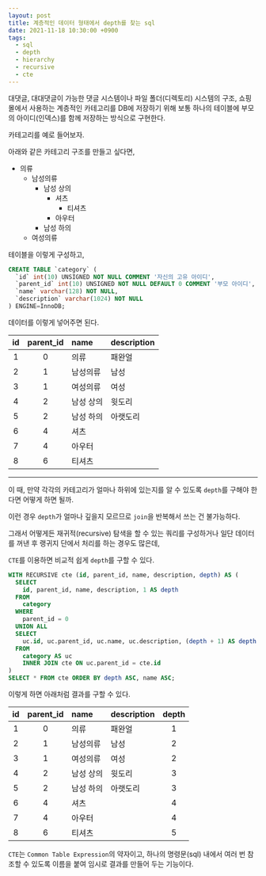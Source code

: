 ```yaml
---
layout: post
title: 계층적인 데이터 형태에서 depth를 찾는 sql
date: 2021-11-18 10:30:00 +0900
tags:
  - sql
  - depth
  - hierarchy
  - recursive
  - cte
---
```


대댓글, 대대댓글이 가능한 댓글 시스템이나 파일 폴더(디렉토리) 시스템의 구조, 쇼핑몰에서 사용하는 계층적인 카테고리를 DB에 저장하기 위해 보통 하나의 테이블에 부모의 아이디(인덱스)를 함께 저장하는 방식으로 구현한다.

카테고리를 예로 들어보자.

아래와 같은 카테고리 구조를 만들고 싶다면,

- 의류
  - 남성의류
    - 남성 상의
      - 셔츠
        - 티셔츠
      - 아우터
    - 남성 하의
  - 여성의류

테이블을 이렇게 구성하고,

```sql
CREATE TABLE `category` (
  `id` int(10) UNSIGNED NOT NULL COMMENT '자신의 고유 아이디',
  `parent_id` int(10) UNSIGNED NOT NULL DEFAULT 0 COMMENT '부모 아이디',
  `name` varchar(128) NOT NULL,
  `description` varchar(1024) NOT NULL
) ENGINE=InnoDB;
```

데이터를 이렇게 넣어주면 된다.

| id  | parent_id | name      | description |
| :-: | :-------: | :-------- | :---------- |
|  1  |     0     | 의류      | 패완얼      |
|  2  |     1     | 남성의류  | 남성        |
|  3  |     1     | 여성의류  | 여성        |
|  4  |     2     | 남성 상의 | 윗도리      |
|  5  |     2     | 남성 하의 | 아랫도리    |
|  6  |     4     | 셔츠      |             |
|  7  |     4     | 아우터    |             |
|  8  |     6     | 티셔츠    |             |

<hr />

이 때, 만약 각각의 카테고리가 얼마나 하위에 있는지를 알 수 있도록 `depth`를 구해야 한다면 어떻게 하면 될까.

이런 경우 `depth`가 얼마나 깊을지 모르므로 `join`을 반복해서 쓰는 건 불가능하다.

그래서 어떻게든 재귀적(recursive) 탐색을 할 수 있는 쿼리를 구성하거나 일단 데이터를 꺼낸 후 랭귀지 단에서 처리를 하는 경우도 많은데,

`CTE`를 이용하면 비교적 쉽게 `depth`를 구할 수 있다.

```sql
WITH RECURSIVE cte (id, parent_id, name, description, depth) AS (
  SELECT
    id, parent_id, name, description, 1 AS depth
  FROM
    category
  WHERE
    parent_id = 0
  UNION ALL
  SELECT
    uc.id, uc.parent_id, uc.name, uc.description, (depth + 1) AS depth
  FROM
    category AS uc
    INNER JOIN cte ON uc.parent_id = cte.id
)
SELECT * FROM cte ORDER BY depth ASC, name ASC;
```

이렇게 하면 아래처럼 결과를 구할 수 있다.

| id  | parent_id | name      | description | depth |
| :-: | :-------: | :-------- | :---------- | :---: |
|  1  |     0     | 의류      | 패완얼      |   1   |
|  2  |     1     | 남성의류  | 남성        |   2   |
|  3  |     1     | 여성의류  | 여성        |   2   |
|  4  |     2     | 남성 상의 | 윗도리      |   3   |
|  5  |     2     | 남성 하의 | 아랫도리    |   3   |
|  6  |     4     | 셔츠      |             |   4   |
|  7  |     4     | 아우터    |             |   4   |
|  8  |     6     | 티셔츠    |             |   5   |

`CTE`는 `Common Table Expression`의 약자이고, 하나의 명령문(sql) 내에서 여러 번 참조할 수 있도록 이름을 붙여 임시로 결과를 만들어 두는 기능이다.
